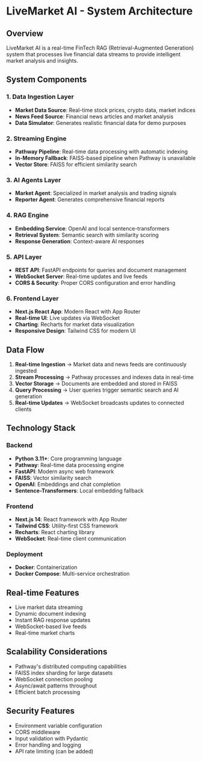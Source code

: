 # LiveMarket AI - System Architecture

## Overview

LiveMarket AI is a real-time FinTech RAG (Retrieval-Augmented Generation) system that processes live financial data streams to provide intelligent market analysis and insights.

## System Components

### 1. Data Ingestion Layer
- **Market Data Source**: Real-time stock prices, crypto data, market indices
- **News Feed Source**: Financial news articles and market analysis
- **Data Simulator**: Generates realistic financial data for demo purposes

### 2. Streaming Engine
- **Pathway Pipeline**: Real-time data processing with automatic indexing
- **In-Memory Fallback**: FAISS-based pipeline when Pathway is unavailable
- **Vector Store**: FAISS for efficient similarity search

### 3. AI Agents Layer
- **Market Agent**: Specialized in market analysis and trading signals
- **Reporter Agent**: Generates comprehensive financial reports

### 4. RAG Engine
- **Embedding Service**: OpenAI and local sentence-transformers
- **Retrieval System**: Semantic search with similarity scoring
- **Response Generation**: Context-aware AI responses

### 5. API Layer
- **REST API**: FastAPI endpoints for queries and document management
- **WebSocket Server**: Real-time updates and live feeds
- **CORS & Security**: Proper CORS configuration and error handling

### 6. Frontend Layer
- **Next.js React App**: Modern React with App Router
- **Real-time UI**: Live updates via WebSocket
- **Charting**: Recharts for market data visualization
- **Responsive Design**: Tailwind CSS for modern UI

## Data Flow

1. **Real-time Ingestion** → Market data and news feeds are continuously ingested
2. **Stream Processing** → Pathway processes and indexes data in real-time
3. **Vector Storage** → Documents are embedded and stored in FAISS
4. **Query Processing** → User queries trigger semantic search and AI generation
5. **Real-time Updates** → WebSocket broadcasts updates to connected clients

## Technology Stack

### Backend
- **Python 3.11+**: Core programming language
- **Pathway**: Real-time data processing engine
- **FastAPI**: Modern async web framework
- **FAISS**: Vector similarity search
- **OpenAI**: Embeddings and chat completion
- **Sentence-Transformers**: Local embedding fallback

### Frontend
- **Next.js 14**: React framework with App Router
- **Tailwind CSS**: Utility-first CSS framework
- **Recharts**: React charting library
- **WebSocket**: Real-time client communication

### Deployment
- **Docker**: Containerization
- **Docker Compose**: Multi-service orchestration

## Real-time Features

- Live market data streaming
- Dynamic document indexing
- Instant RAG response updates
- WebSocket-based live feeds
- Real-time market charts

## Scalability Considerations

- Pathway's distributed computing capabilities
- FAISS index sharding for large datasets
- WebSocket connection pooling
- Async/await patterns throughout
- Efficient batch processing

## Security Features

- Environment variable configuration
- CORS middleware
- Input validation with Pydantic
- Error handling and logging
- API rate limiting (can be added)